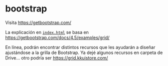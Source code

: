 # bootstrap

Visita https://getbootstrap.com/

La explicación en [`index.html`](https://profesorfaco.github.io/bootstrap/) se basa en https://getbootstrap.com/docs/4.5/examples/grid/

En línea, podrán encontrar distintos recursos que les ayudarán a diseñar ajustándose a la grilla de Bootstrap. Ya dejé algunos recursos en carpeta de Drive… otro podría ser https://grid.kkuistore.com/
